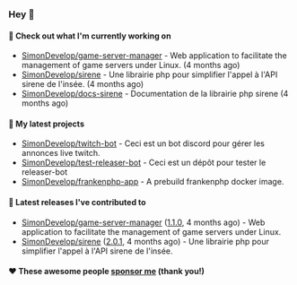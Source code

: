 ### Hey 👋

#### 👷 Check out what I'm currently working on

- [SimonDevelop/game-server-manager](https://github.com/SimonDevelop/game-server-manager) - Web application to facilitate the management of game servers under Linux. (4 months ago)
- [SimonDevelop/sirene](https://github.com/SimonDevelop/sirene) - Une librairie php pour simplifier l&#39;appel à l&#39;API sirene de l&#39;insée. (4 months ago)
- [SimonDevelop/docs-sirene](https://github.com/SimonDevelop/docs-sirene) - Documentation de la librairie php sirene (4 months ago)

#### 🌱 My latest projects

- [SimonDevelop/twitch-bot](https://github.com/SimonDevelop/twitch-bot) - Ceci est un bot discord pour gérer les annonces live twitch.
- [SimonDevelop/test-releaser-bot](https://github.com/SimonDevelop/test-releaser-bot) - Ceci est un dépôt pour tester le releaser-bot
- [SimonDevelop/frankenphp-app](https://github.com/SimonDevelop/frankenphp-app) - A prebuild frankenphp docker image.

#### 🔭 Latest releases I've contributed to

- [SimonDevelop/game-server-manager](https://github.com/SimonDevelop/game-server-manager) ([1.1.0](https://github.com/SimonDevelop/game-server-manager/releases/tag/1.1.0), 4 months ago) - Web application to facilitate the management of game servers under Linux.
- [SimonDevelop/sirene](https://github.com/SimonDevelop/sirene) ([2.0.1](https://github.com/SimonDevelop/sirene/releases/tag/2.0.1), 4 months ago) - Une librairie php pour simplifier l&#39;appel à l&#39;API sirene de l&#39;insée.


#### ❤️ These awesome people [sponsor me](https://github.com/sponsors/SimonDevelop) (thank you!)
